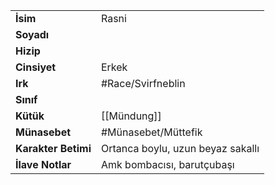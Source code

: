 |  |  |  
|---|---|  
| **İsim** | Rasni|  
| **Soyadı** | |  
| **Hizip** | |  
| **Cinsiyet** | Erkek|  
| **Irk** | #Race/Svirfneblin|  
| **Sınıf** | |  
| **Kütük** | [[Mündung]]|  
| **Münasebet** | #Münasebet/Müttefik|  
| **Karakter Betimi** | Ortanca boylu, uzun beyaz sakallı|  
| **İlave Notlar** | Amk bombacısı, barutçubaşı|  
